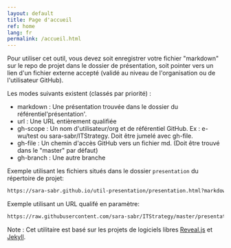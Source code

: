 ```yaml
---
layout: default
title: Page d'accueil
ref: home
lang: fr
permalink: /accueil.html
---
```

Pour utiliser cet outil, vous devez soit enregistrer votre fichier "markdown" sur le repo de projet dans le dossier de présentation, soit pointer vers un lien d'un fichier externe accepté (validé au niveau de l'organisation ou de l'utilisateur GitHub).

Les modes suivants existent (classés par priorité) :
- markdown : Une présentation trouvée dans le dossier du référentiel'présentation'.
- url : Une URL entièrement qualifiée
- gh-scope : Un nom d'utilisateur/org et de référentiel GitHub. Ex : e-wu/test ou sara-sabr/ITStrategy.
             Doit être jumelé avec gh-file.
- gh-file : Un chemin d'accès GitHub vers un fichier md. (Doit être trouvé dans le "master" par défaut)
- gh-branch : Une autre branche

Exemple utilisant les fichiers situés dans le dossier `presentation` du répertoire de projet:

```html
https://sara-sabr.github.io/util-presentation/presentation.html?markdown=/en/example.md
```

Exemple utilisant un URL qualifé en paramètre:

```html
https://raw.githubusercontent.com/sara-sabr/ITStrategy/master/presentations/en/2019-11-12-OSS-Using.md
```

Note : Cet utilitaire est basé sur les projets de logiciels libres [Reveal.js](https://revealjs.com/#/https://revealjs.com/#/) et [Jekyll](https://jekyllrb.com/).
